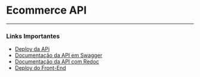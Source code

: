# Ecommerce API

---

### Links Importantes

- [Deploy da APi](https://fbessa-products-management-api.herokuapp.com/api/v1/)
- [Documentação da API em Swagger](https://fbessa-products-management-api.herokuapp.com/swagger/)
- [Documentação da API com Redoc](https://fbessa-products-management-api.herokuapp.com/redoc/)
- [Deploy do Front-End](https://hiremestore.netlify.app/)
